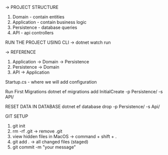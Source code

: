 -> PROJECT STRUCTURE

1. Domain - contain entities
2. Application - contain business logic
3. Persistence - database queries
4. API - api controllers

RUN THE PROJECT USING CLI
-> dotnet watch run

-> REFERENCE

1. Application -> Domain -> Persistence
2. Persistence -> Domain
3. API -> Application

Startup.cs - where we will add configuration

Run First Migrations
dotnet ef migrations add InitialCreate -p Persistence/ -s API/

RESET DATA IN DATABASE 
dotnet ef database drop -p Persistence/ -s Api/

GIT SETUP
1. git init
2. rm -rf .git -> remove .git
3. view hidden files in MacOS -> command + shift + .
4. git add . -> all changed files (staged)
5. git commit -m "your message"